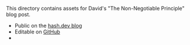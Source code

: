 This directory contains assets for David's "The Non-Negotiable Principle" blog post.

- Public on the [hash.dev blog](https://hash.dev/blog/one-principle)
- Editable on [GitHub](https://github.com/hashintel/hash/blob/main/sites/hashdev/src/_pages/blog/3_one-principle.mdx)
- 
